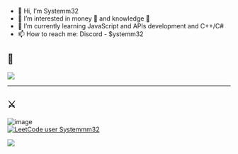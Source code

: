 - 👋 Hi, I’m Systemm32
- 👀 I’m interested in money 💸 and knowledge 🧠
- 🌱 I’m currently learning JavaScript and APIs development and C++/C#
- 📫 How to reach me: Discord - $ystemm32
## 🧠
![](https://img.shields.io/badge/Code-JavaScript-informational?style=flat&logo=javascript&logoColor=white&color=blue)
<hr>

## ⚔

![image](https://www.codewars.com/users/Systemm32/badges/large)
<br>
[![LeetCode user Systemmm32](https://img.shields.io/badge/dynamic/json?style=for-the-badge&labelColor=black&color=%23ffa116&label=LEETCODE%20PROBLEMS&query=solvedOverTotal&url=https%3A%2F%2Fleetcode-badge.vercel.app%2Fapi%2Fusers%2FSystemmm32&logo=leetcode&logoColor=yellow)](https://leetcode.com/Systemmm32/)

<p align="left">
  <img src="https://capsule-render.vercel.app/api?type=waving&color=gradient&height=100&section=footer"/>
</p>

